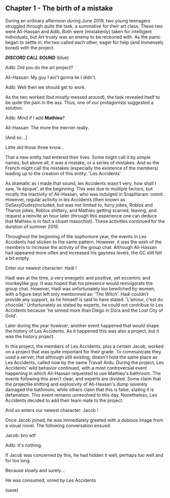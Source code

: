 Chapter 1 - The birth of a mistake
-
During an ordinary afternoon during June 2019, two young teenagers struggled through quite the task, a summative for their art class. These two were Ali-Hassan and Adib. Both were (mistakenly) taken for intelligent individuals, but Art truely was an enemy to be reckoned with. As the panic began to settle in, the two called each other, eager for help (and immensely bored) with the project.

***DISCORD CALL SOUND*** (blue)

Adib: Did you do the art project?

Ali-Hassan: My guy I ain't gonna lie I didn't.

Adib: Well then we should get to work.

As the two worked (but mostly messed around), the task revealed itself to be quite the pain in the ass. Thus, one of our protagonists suggested a solution.

Adib: Mind if I add **Mathieu**?

Ali-Hassan: The more the merrier really.

[And so...]

Little did those three know...

That a new entity had entered their lives. Some might call it by simple names, but above all, it was a mistake, or a series of mistakes. And as the French might call the mistakes (especially the existence of the members) leading up to the creation of this entity: 'Les Accidents'

As dramatic as I made that sound, les Accidents wasn't very, how shall I saw, 'le épique', at the beginning. This was due to multiple factors, but mostly the inactivity of Ali-Hassan, who was indulged in SnapHaram :vomit:. However, regular activity in les Accidents (then known as DaSexyDudes)included, but was not limited to, furry jokes, Roblox and Thanos jokes, Roblox shittery, and Mathieu getting scarred, leaving, and request a reinvite an hour later (through this experience one can deduce that Mathieu is in fact a closet masochist). These activities continued for the duration of summer 2019.

Throughout the beginning of the sophomore year, the events in Les Accidents had sticken to the same pattern. However, it was the wish of the members to increase the activity of the group chat. Although Ali-Hassan had appeared more often and increased his gayness levels, the GC still felt a bit empty.

Enter our newest character: Hadi !

Hadi was at the time, a very energetic and positive, yet eccentric and monkeylike guy. It was hoped that his presence would reinvigorate the group chat. However, Hadi was unfortunately too bewitched by women, with a figure best left only mentionned as: 'The Witch'. Hadi couldn't provide any support, as he himself is said to have stated: 'L'amour, c'est du chocolat.' Unfortunately as stated by experts, he could not contribue to Les Accidents because 'he sinned more than Diego in Dora and the Lost City of Gold'.

Later during the year however, another event happened that would shape the history of Les Accidents. As it happened this was also a project, but it was the history project.

In this project, the members of Les Accidents, plus a certain Jacob, worked on a project that was quite important for their grade. To communicate they used a server, that although still existing, doesn't hold the same place as Les Accidents, called now by the name Travail Ardu. During the project, Les Accidents' wild behavior continued, with a most controversial event happening in which Ali-Hassan requested to use Mathieu's bathroom. The events following this aren't clear, and experts are divided. Some claim that the projectile shitting and explosivity of Ali-Hassan's dump severely damaged the bathroom, while others claim that this is false, stating it is defamation. This event remains unresolved to this day. Nonetheless, Les Accidents decided to add their team mate to the project.

And so enters our newest character: Jacob !

Once Jacob joined, he was immediately greeted with a dubious image from a visual novel. The following conversation ensued:

Jacob: bro wtf

Adib: It's nothing.

If Jacob was concerned by this, he had hidden it well, perhaps too well and for too long.

Because slowly and surely...

He was consumed, vored by Les Accidents

(save)


